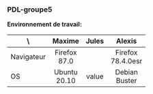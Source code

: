 ### PDL-groupe5

**Environnement de travail:**

<table>
    <thead>
        <tr>
            <th>\</th>
            <th>Maxime</th>
            <th>Jules</th>
            <th>Alexis</th>
        </tr>
    </thead>
    <tbody>
        <tr>
            <td>Navigateur</td>
            <td align="center">Firefox</br>87.0</td>
            <td align="center"></td>
            <td align="center">Firefox</br>78.4.0esr</td>
        </tr>
        <tr>
            <td>OS</td>
            <td align="center">Ubuntu</br>20.10</td>
            <td align="center">value</td>
            <td align="center">Debian</br>Buster</td>
        </tr>
    </tbody>
</table>
